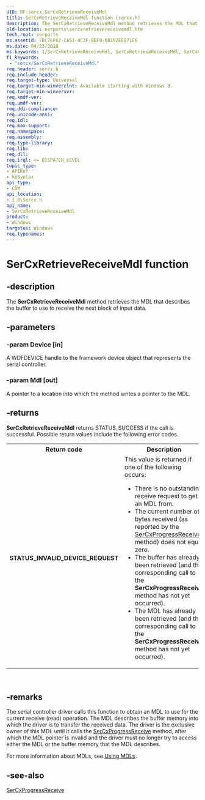 ```yaml
---
UID: NF:sercx.SerCxRetrieveReceiveMdl
title: SerCxRetrieveReceiveMdl function (sercx.h)
description: The SerCxRetrieveReceiveMdl method retrieves the MDL that describes the buffer to use to receive the next block of input data.
old-location: serports\sercxretrievereceivemdl.htm
tech.root: serports
ms.assetid: 7BC76F62-CA51-4C3F-BBF0-0B192EE871E6
ms.date: 04/23/2018
ms.keywords: 1/SerCxRetrieveReceiveMdl, SerCxRetrieveReceiveMdl, SerCxRetrieveReceiveMdl method [Serial Ports], serports.sercxretrievereceivemdl
f1_keywords:
 - "sercx/SerCxRetrieveReceiveMdl"
req.header: sercx.h
req.include-header: 
req.target-type: Universal
req.target-min-winverclnt: Available starting with Windows 8.
req.target-min-winversvr: 
req.kmdf-ver: 
req.umdf-ver: 
req.ddi-compliance: 
req.unicode-ansi: 
req.idl: 
req.max-support: 
req.namespace: 
req.assembly: 
req.type-library: 
req.lib: 
req.dll: 
req.irql: <= DISPATCH_LEVEL
topic_type:
- APIRef
- kbSyntax
api_type:
- COM
api_location:
- 1.0\Sercx.h
api_name:
- SerCxRetrieveReceiveMdl
product:
- Windows
targetos: Windows
req.typenames: 
---
```


# SerCxRetrieveReceiveMdl function


## -description


The <b>SerCxRetrieveReceiveMdl</b> method retrieves the MDL that describes the buffer to use to receive the next block of input data.


## -parameters




### -param Device [in]

A WDFDEVICE handle to the framework device object that represents the serial controller.


### -param Mdl [out]

A pointer to a location into which the method writes a pointer to the MDL.


## -returns



<b>SerCxRetrieveReceiveMdl</b> returns STATUS_SUCCESS if the call is successful. Possible return values include the following error codes.

<table>
<tr>
<th>Return code</th>
<th>Description</th>
</tr>
<tr>
<td width="40%">
<dl>
<dt><b>STATUS_INVALID_DEVICE_REQUEST</b></dt>
</dl>
</td>
<td width="60%">
This value is returned if one of the following occurs:

<ul>
<li>There is no outstanding receive request to get an MDL from.</li>
<li>The current number of bytes received (as reported by the <a href="https://docs.microsoft.com/windows-hardware/drivers/ddi/sercx/nf-sercx-sercxprogressreceive">SerCxProgressReceive</a> method) does not equal zero.</li>
<li>The buffer has already been retrieved (and the corresponding call to the <b>SerCxProgressReceive</b> method has not yet occurred).</li>
<li>The MDL has already been retrieved (and the corresponding call to the <b>SerCxProgressReceive</b> method has not yet occurred).</li>
</ul>
</td>
</tr>
</table>
 




## -remarks



The serial controller driver calls this function to obtain an MDL to use for the current receive (read) operation. The MDL describes the buffer memory into which the driver is to transfer the received data. The driver is the exclusive owner of this MDL until it calls the <a href="https://docs.microsoft.com/windows-hardware/drivers/ddi/sercx/nf-sercx-sercxprogressreceive">SerCxProgressReceive</a> method, after which the MDL pointer is invalid and the driver must no longer try to access either the MDL or the buffer memory that the MDL describes.

For more information about MDLs, see <a href="https://docs.microsoft.com/windows-hardware/drivers/kernel/using-mdls">Using MDLs</a>.




## -see-also




<a href="https://docs.microsoft.com/windows-hardware/drivers/ddi/sercx/nf-sercx-sercxprogressreceive">SerCxProgressReceive</a>
 

 

